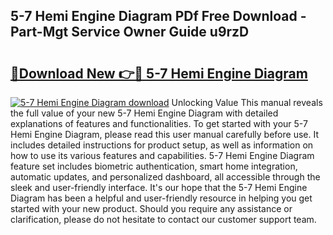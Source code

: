 ## 5-7 Hemi Engine Diagram PDf Free Download - Part-Mgt Service Owner Guide u9rzD

# <h2><a href="http://dfl4bx.blite.top/?on=5-7+Hemi+Engine+Diagram">🔗Download New 👉🔴 5-7 Hemi Engine Diagram</a></h2>

[![5-7 Hemi Engine Diagram download](https://i.imgur.com/lujVjoI.png)](http://dfl4bx.blite.top/?on=5-7+Hemi+Engine+Diagram)
Unlocking Value This manual reveals the full value of your new 5-7 Hemi Engine Diagram with detailed explanations of features and functionalities. To get started with your 5-7 Hemi Engine Diagram, please read this user manual carefully before use. It includes detailed instructions for product setup, as well as information on how to use its various features and capabilities. 5-7 Hemi Engine Diagram feature set includes biometric authentication, smart home integration, automatic updates, and personalized dashboard, all accessible through the sleek and user-friendly interface. It's our hope that the 5-7 Hemi Engine Diagram has been a helpful and user-friendly resource in helping you get started with your new product. Should you require any assistance or clarification, please do not hesitate to contact our customer support team.
